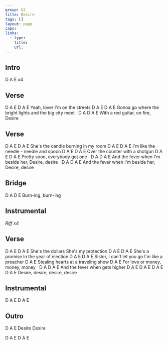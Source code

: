 ```yaml
---
group: U2
title: Desire
tags: []
layout: page
capo: 
links: 
  - type: 
    title: 
    url: 
---
```


## Intro

D A E x4

## Verse

 D  A    E        D  A    E
Yeah, lover    I'm on the streets
D  A    E        D  A    E
Gonna go where the bright lights and the big city meet
&nbsp;      D              A     D A E
With a red guitar, on fire, Desire

## Verse

D  A    E        D  A    E
She's the candle burning in my room
D  A    E        D  A    E
I'm like the needle - needle and spoon
D  A    E        D  A    E
Over the counter with a shotgun
D  A    E        D  A    E
Pretty soon, everybody got one
&nbsp;       D              A            D A E
And the fever when I'm beside her, Desire, desire
&nbsp;       D              A            D A E
And the fever when I'm beside her, Desire, desire

## Bridge

D   A     D    E
Burn-ing, burn-ing

## Instrumental

*Riff x4*

## Verse

D  A    E            D  A    E
She's the dollars    She's my protection
D  A    E            D  A    E
She's a promise      In the year of election
D  A    E                     D  A    E
Sister, I can't let you go    I'm like a preacher
D  A    E
Stealing hearts at a traveling show
D  A    E
For love or money, money, money
&nbsp;       D              A            D A E
And the fever when gets higher
D A E   D A E   D A E   D A E
Desire, desire, desire, desire

## Instrumental

D A E
D A E

## Outro

D A E
Desire Desire

D A E    D A E
